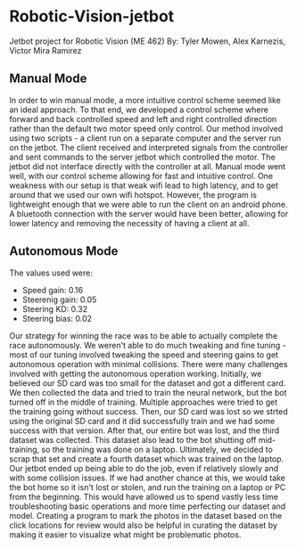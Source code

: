 # Robotic-Vision-jetbot
Jetbot project for Robotic Vision (ME 462)
By: Tyler Mowen, Alex Karnezis, Victor Mira Ramirez

## Manual Mode
In order to win manual mode, a more intuitive control scheme seemed like an ideal approach. To that end, we developed a control scheme where forward and back controlled speed and left and right controlled direction rather than the default two motor speed only control. Our method involved using two scripts - a client run on a separate computer and the server run on the jetbot. The client received and interpreted signals from the controller and sent commands to the server jetbot which controlled the motor. The jetbot did not interface directly with the controller at all. Manual mode went well, with our control scheme allowing for fast and intuitive control. One weakness with our setup is that weak wifi lead to high latency, and to get around that we used our own wifi hotspot. However, the program is lightweight enough that we were able to run the client on an android phone. A bluetooth connection with the server would have been better, allowing for lower latency and removing the necessity of having a client at all.
## Autonomous Mode
The values used were:
  - Speed gain: 0.16
  - Steerenig gain: 0.05
  - Steering KD: 0.32
  - Steering bias: 0.02
    
Our strategy for winning the race was to be able to actually complete the race autonomously. We weren't able to do much tweaking and fine tuning - most of our tuning involved tweaking the speed and steering gains to get autonomous operation with minimal collisions. There were many challenges involved with getting the autonomous operation working. Initially, we believed our SD card was too small for the dataset and got a different card. We then collected the data and tried to train the neural network, but the bot turned off in the middle of training. Multiple approaches were tried to get the training going without success. Then, our SD card was lost so we strted using the original SD card and it did successfully train and we had some success with that version. After that, our entire bot was lost, and the third dataset was collected. This dataset also lead to the bot shutting off mid-training, so the training was done on a laptop. Ultimately, we decided to scrap that set and create a fourth dataset which was trained on the laptop. Our jetbot ended up being able to do the job, even if relatively slowly and with some collision issues. If we had another chance at this, we would take the bot home so it isn't lost or stolen, and run the training on a laptop or PC from the beginning. This would have allowed us to spend vastly less time troubleshooting basic operations and more time perfecting our dataset and model. Creating a program to mark the photos in the dataset based on the click locations for review would also be helpful in curating the dataset by making it easier to visualize what might be problematic photos.
